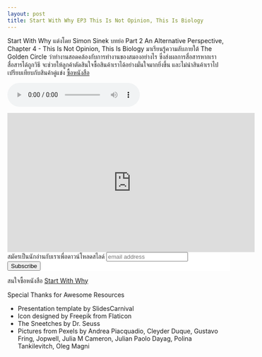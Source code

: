 ```yaml
---
layout: post
title: Start With Why EP3 This Is Not Opinion, This Is Biology
---
```

Start With Why แต่งโดย Simon Sinek
บทย่อ Part 2 An Alternative Perspective, Chapter 4 - This Is Not Opinion, This Is Biology
มาเรียนรู้ความลับภายใต้ The Golden Circle ว่าทำงานสอดคล้องกับการทำงานของสมองอย่างไร ซึ่งส่งผลการสื่อสารหากเราสื่อสารได้ถูกวิธี จะช่วยให้ลูกค้าตัดสินใจซื้อสินค้าเราได้อย่างมั่นใจมากยิ่งขึ้น และไม่นำสินค้าเราไปเปรียบเทียบกับสินค้าคู่แข่ง
<a href="https://amzn.to/3m5VYEQ">ซื้อหนังสือ</a>

<audio src="/player/web/audio/startWithWhyEP3.mp3" controls preload></audio>

<iframe width="560" height="315" src="https://www.youtube.com/embed/r8mgEPebwss" frameborder="0" allow="accelerometer; autoplay; clipboard-write; encrypted-media; gyroscope; picture-in-picture" allowFullScreen></iframe>
<!-- Begin Mailchimp Signup Form -->
<link href="//cdn-images.mailchimp.com/embedcode/slim-10_7.css" rel="stylesheet" type="text/css">
<style type="text/css">
    #mc_embed_signup{background:#fff; clear:left; font:14px Helvetica,Arial,sans-serif; }
    /* Add your own Mailchimp form style overrides in your site stylesheet or in this style block.
       We recommend moving this block and the preceding CSS link to the HEAD of your HTML file. */
</style>
<div id="mc_embed_signup">
<form action="https://bookkery.us2.list-manage.com/subscribe/post?u=1554382b42fb23935404d7a17&amp;id=652ef195e7" method="post" id="mc-embedded-subscribe-form" name="mc-embedded-subscribe-form" class="validate" target="_blank" novalidate>
    <div id="mc_embed_signup_scroll">
    <label for="mce-EMAIL">สมัครเป็นนักอ่านกับเราเพื่อดาวน์โหลดสไลด์</label>
    <input type="email" value="" name="EMAIL" class="email" id="mce-EMAIL" placeholder="email address" required>
    <!-- real people should not fill this in and expect good things - do not remove this or risk form bot signups-->
    <div style="position: absolute; left: -5000px;" aria-hidden="true"><input type="text" name="b_1554382b42fb23935404d7a17_652ef195e7" tabindex="-1" value=""></div>
    <div class="clear"><input type="submit" value="Subscribe" name="subscribe" id="mc-embedded-subscribe" class="button"></div>
    </div>
</form>
</div>

<!--End mc_embed_signup-->
สนใจซื้อหนังสือ <a href="https://amzn.to/3m5VYEQ">Start With Why</a>

Special Thanks for Awesome Resources
- Presentation template by SlidesCarnival
- Icon designed by Freepik from Flaticon
- The Sneetches by Dr. Seuss
- Pictures from Pexels by Andrea Piacquadio, Cleyder Duque, Gustavo Fring, Jopwell, Julia M Cameron, Julian Paolo Dayag, Polina Tankilevitch, Oleg Magni
